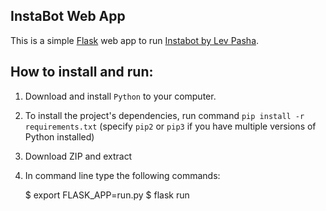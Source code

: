 ## InstaBot Web App

This is a simple <a href="http://flask.pocoo.org/">Flask</a> web app to run <a href="https://github.com/LevPasha">Instabot by Lev Pasha</a>.

## How to install and run:

1) Download and install `Python` to your computer.

2) To install the project's dependencies, run command `pip install -r requirements.txt` (specify `pip2` or `pip3` if you have multiple versions of Python installed)

3) Download ZIP and extract

4) In command line type the following commands:

    $ export FLASK_APP=run.py
    $ flask run

